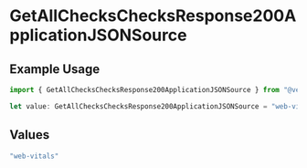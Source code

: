 # GetAllChecksChecksResponse200ApplicationJSONSource

## Example Usage

```typescript
import { GetAllChecksChecksResponse200ApplicationJSONSource } from "@vercel/sdk/models/getallchecksop.js";

let value: GetAllChecksChecksResponse200ApplicationJSONSource = "web-vitals";
```

## Values

```typescript
"web-vitals"
```